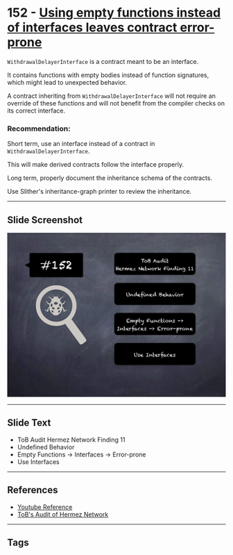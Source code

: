 
# 152 - [Using empty functions instead of interfaces leaves contract error-prone](./Using%20empty%20functions%20instead%20of%20interfaces%20leaves%20contract%20error-prone.md)

`WithdrawalDelayerInterface` is a contract meant to be an interface. 

It contains functions with empty bodies instead of function signatures, which might lead to unexpected behavior. 

A contract inheriting from `WithdrawalDelayerInterface` will not require an override of these functions and will not benefit from the compiler checks on its correct interface.

### Recommendation:
Short term, use an interface instead of a contract in `WithdrawalDelayerInterface`. 

This will make derived contracts follow the interface properly. 

Long term, properly document the inheritance schema of the contracts. 

Use Slither's inheritance-graph printer to review the inheritance.
___
## Slide Screenshot
![152.png](../../images/8.%20Audit%20Findings%20201/152.png)
___
## Slide Text
- ToB Audit Hermez Network Finding 11
- Undefined Behavior
- Empty Functions -> Interfaces -> Error-prone
- Use Interfaces
___
## References
- [Youtube Reference](https://youtu.be/zAzNDwu23UI?t=708)
- [ToB's Audit of Hermez Network](https://github.com/trailofbits/publications/blob/master/reviews/hermez.pdf)
___
## Tags
